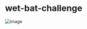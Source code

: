 # wet-bat-challenge

![image](https://github.com/micaellimedeiros/wet-bat-challenge/assets/54600663/10ada0c4-2e58-4daa-8a49-eef81fd5defb)
